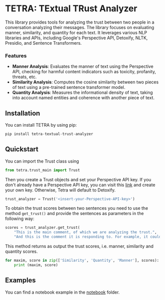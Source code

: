 # TETRA: TExtual TRust Analyzer
This library provides tools for analyzing the trust between two people in a conversation analyzing their messages. The library focuses on evaluating manner, similarity, and quantity for each text. It leverages various NLP libraries and APIs, including Google's Perspective API, Detoxify, NLTK, Presidio, and Sentence Transformers.

### Features

- **Manner Analysis**: Evaluates the manner of text using the Perspective API, checking for harmful content indicators such as toxicity, profanity, threats, etc.
- **Similarity Analysis**: Computes the cosine similarity between two pieces of text using a pre-trained sentence transformer model.
- **Quantity Analysis**: Measures the informational density of text, taking into account named entities and coherence with another piece of text.

## Installation
You can install TETRA by using pip: 

```python
pip install tetra-textual-trust-analyzer
```

## Quickstart
You can import the Trust class using
```python
from tetra.trust_main import Trust
```
Then you create a Trust objects and set your Perspective API key. If you don't already have a Perspective API key, you can visit this [link](https://perspectiveapi.com/) and create your own key. Otherwise, Tetra will default to Detoxify.

```python
trust_analyzer = Trust('<insert-your-Perspective-API-key>')
```
To obtain the trust scores between two sentences you need to use the method ```get_trust()``` and provide the sentences as parameters in the following way:

```python
scores = trust_analyzer.get_trust(
    "This is the main comment, of which we are analyzing the trust.",
    "And this is the comment it is responding to. For example, it could be a question.")
```

This method returns as output the trust scores, i.e. manner, similarity and quantity scores.

```python
for maxim, score in zip(['Similarity', 'Quantity', 'Manner'], scores):
    print (maxim, score)
```

## Examples

You can find a notebook example in the [notebook](https://github.com/simonamazzarino/TETRA/tree/main/example_notebook) folder. 




